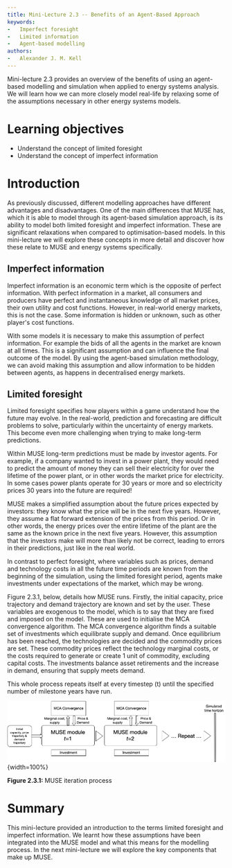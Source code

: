 ```yaml
---
title: Mini-Lecture 2.3 -- Benefits of an Agent-Based Approach
keywords:
-   Imperfect foresight
-   Limited information
-   Agent-based modelling
authors:
-   Alexander J. M. Kell
---
```


Mini-lecture 2.3 provides an overview of the benefits of using an agent-based modelling and simulation when applied to energy systems analysis. We will learn how we can more closely model real-life by relaxing some of the assumptions necessary in other energy systems models.

# Learning objectives

- Understand the concept of limited foresight
- Understand the concept of imperfect information

# Introduction

As previously discussed, different modelling approaches have different advantages and disadvantages. One of the main differences that MUSE has, which it is able to model through its agent-based simulation approach, is its ability to model both limited foresight and imperfect information. These are significant relaxations when compared to optimisation-based models. In this mini-lecture we will explore these concepts in more detail and discover how these relate to MUSE and energy systems specifically.

## Imperfect information

Imperfect information is an economic term which is the opposite of perfect information. With perfect information in a market, all consumers and producers have perfect and instantaneous knowledge of all market prices, their own utility and cost functions. However, in real-world energy markets, this is not the case. Some information is hidden or unknown, such as other player's cost functions.

With some models it is necessary to make this assumption of perfect information. For example the bids of all the agents in the market are known at all times. This is a significant assumption and can influence the final outcome of the model. By using the agent-based simulation methodology, we can avoid making this assumption and allow information to be hidden between agents, as happens in decentralised energy markets.

## Limited foresight

Limited foresight specifies how players within a game understand how the future may evolve. In the real-world, prediction and forecasting are difficult problems to solve, particularly within the uncertainty of energy markets. This become even more challenging when trying to make long-term predictions.

Within MUSE long-term predictions must be made by investor agents. For example, if a company wanted to invest in a power plant, they would need to predict the amount of money they can sell their electricity for over the lifetime of the power plant, or in other words the market price for electricity. In some cases power plants operate for 30 years or more and so electricity prices 30 years into the future are required!

MUSE makes a simplified assumption about the future prices expected by investors: they know what the price will be in the next five years. However, they assume a flat forward extension of the prices from this period. Or in other words, the energy prices over the entire lifetime of the plant are the same as the known price in the next five years. However, this assumption that the investors make will more than likely not be correct, leading to errors in their predictions, just like in the real world.

In contrast to perfect foresight, where variables such as prices, demand and technology costs in all the future time periods are known from the beginning of the simulation, using the limited foresight period, agents make investments under expectations of the market, which may be wrong.

 Figure 2.3.1, below, details how MUSE runs. Firstly, the initial capacity, price trajectory and demand trajectory are known and set by the user. These variables are exogenous to the model, which is to say that they are fixed and imposed on the model. These are used to initialise the MCA convergence algorithm. The MCA convergence algorithm finds a suitable set of investments which equilibrate supply and demand. Once equilibrium has been reached, the technologies are decided and the commodity prices are set. These commodity prices reflect the technology marginal costs, or the costs required to generate or create 1 unit of commodity, excluding capital costs. The investments balance asset retirements and the increase in demand, ensuring that supply meets demand.

This whole process repeats itself at every timestep (t) until the specified number of milestone years have run.

![](assets/Fig_2.3.1.png){width=100%}

**Figure 2.3.1:** MUSE iteration process

# Summary

This mini-lecture provided an introduction to the terms limited foresight and imperfect information. We learnt how these assumptions have been integrated into the MUSE model and what this means for the modelling process. In the next mini-lecture we will explore the key components that make up MUSE.
